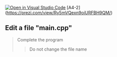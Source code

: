 [![Open in Visual Studio Code](https://classroom.github.com/assets/open-in-vscode-c66648af7eb3fe8bc4f294546bfd86ef473780cde1dea487d3c4ff354943c9ae.svg)](https://classroom.github.com/online_ide?assignment_repo_id=8697248&assignment_repo_type=AssignmentRepo)
[A4-2] (https://prezi.com/view/Ry5mVQexn9oiURFBH9QM/)

<!--
## ![A6-1](https://nimbus-screenshots.s3.amazonaws.com/s/31c59c7c689afb721fa60bf9522d57bc.png) -->

## Edit a file "main.cpp"

> Complete the program
>
> > Do not change the file name
